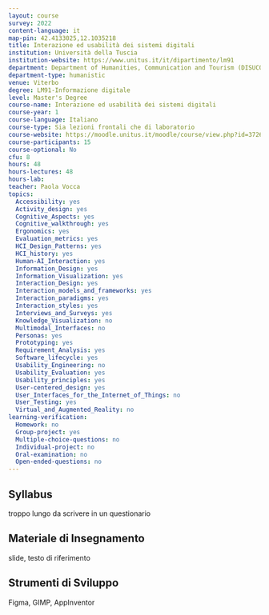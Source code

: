 ```yaml
---
layout: course
survey: 2022
content-language: it
map-pin: 42.4133025,12.1035218
title: Interazione ed usabilità dei sistemi digitali
institution: Università della Tuscia
institution-website: https://www.unitus.it/it/dipartimento/lm91 
department: Department of Humanities, Communication and Tourism (DISUCOM)
department-type: humanistic
venue: Viterbo
degree: LM91-Informazione digitale
level: Master's Degree
course-name: Interazione ed usabilità dei sistemi digitali
course-year: 1
course-language: Italiano
course-type: Sia lezioni frontali che di laboratorio
course-website: https://moodle.unitus.it/moodle/course/view.php?id=3726
course-participants: 15
course-optional: No
cfu: 8
hours: 48
hours-lectures: 48
hours-lab: 
teacher: Paola Vocca
topics: 
  Accessibility: yes
  Activity_design: yes
  Cognitive_Aspects: yes
  Cognitive_walkthrough: yes
  Ergonomics: yes
  Evaluation_metrics: yes
  HCI_Design_Patterns: yes
  HCI_history: yes
  Human-AI_Interaction: yes
  Information_Design: yes
  Information_Visualization: yes
  Interaction_Design: yes
  Interaction_models_and_frameworks: yes
  Interaction_paradigms: yes
  Interaction_styles: yes
  Interviews_and_Surveys: yes
  Knowledge_Visualization: no
  Multimodal_Interfaces: no
  Personas: yes
  Prototyping: yes
  Requirement_Analysis: yes
  Software_lifecycle: yes
  Usability_Engineering: no
  Usability_Evaluation: yes
  Usability_principles: yes
  User-centered_design: yes
  User_Interfaces_for_the_Internet_of_Things: no
  User_Testing: yes
  Virtual_and_Augmented_Reality: no
learning-verification: 
  Homework: no 
  Group-project: yes 
  Multiple-choice-questions: no 
  Individual-project: no 
  Oral-examination: no 
  Open-ended-questions: no 
---
```



## Syllabus 
troppo lungo da scrivere in un questionario

## Materiale di Insegnamento 
slide, testo di riferimento

## Strumenti di Sviluppo 
Figma, GIMP, AppInventor

